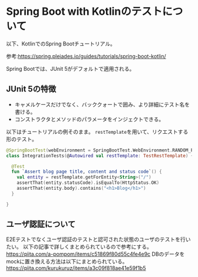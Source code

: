 # Spring Boot with Kotlinのテストについて
以下、KotlinでのSpring Bootチュートリアル。

参考:https://spring.pleiades.io/guides/tutorials/spring-boot-kotlin/

Spring Bootでは、JUnit 5がデフォルトで適用される。

## JUnit 5の特徴
- キャメルケースだけでなく、バッククォートで囲み、より詳細にテスト名を書ける。
- コンストラクタとメソッドのパラメータをインジェクトできる。

以下はチュートリアルの例そのまま。
`restTemplate`を用いて、リクエストする形のテスト。
```Kotlin
@SpringBootTest(webEnvironment = SpringBootTest.WebEnvironment.RANDOM_PORT)
class IntegrationTests(@Autowired val restTemplate: TestRestTemplate) {

  @Test
  fun `Assert blog page title, content and status code`() {
    val entity = restTemplate.getForEntity<String>("/")
    assertThat(entity.statusCode).isEqualTo(HttpStatus.OK)
    assertThat(entity.body).contains("<h1>Blog</h1>")
  }

}
```

## ユーザ認証について
E2Eテストでなくユーザ認証のテストと認可された状態のユーザのテストを行いたい。
以下の記事で詳しくまとめられているので参考にする。
https://qiita.com/a-pompom/items/c51869f80d55c4fe4e9c
DBのデータをmockに置き換える方法は以下にまとめられている。
https://qiita.com/kurukuruz/items/a3c09f818ae41e59f1b5